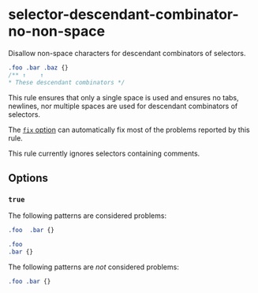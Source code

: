 # selector-descendant-combinator-no-non-space

Disallow non-space characters for descendant combinators of selectors.

```css
.foo .bar .baz {}
/** ↑    ↑
* These descendant combinators */
```

This rule ensures that only a single space is used and ensures no tabs, newlines, nor multiple spaces are used for descendant combinators of selectors.

The [`fix` option](https://stylelint.io/user-guide/options#fix) can automatically fix most of the problems reported by this rule.

This rule currently ignores selectors containing comments.

## Options

### `true`

The following patterns are considered problems:

```css
.foo  .bar {}
```

```css
.foo
.bar {}
```

The following patterns are _not_ considered problems:

```css
.foo .bar {}
```
